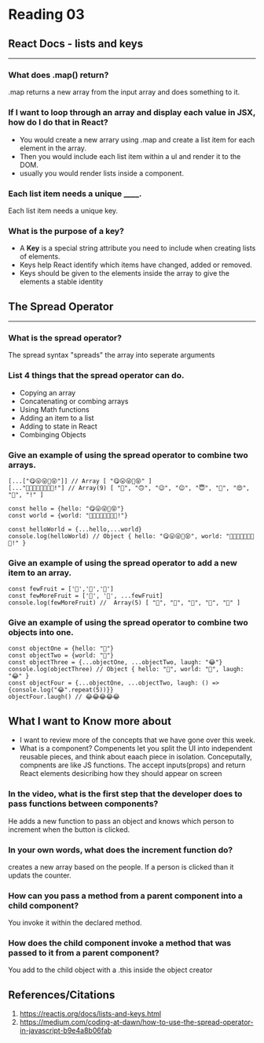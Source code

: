 # Reading 03


## React Docs - lists and keys
--- 

### What does .map() return?

.map returns a new array from the input array and does something to it. 

### If I want to loop through an array and display each value in JSX, how do I do that in React?


- You would create a new arrary using .map and create a list item for each element in the array.
- Then you would include each list item within a ul and render it to the DOM.
- usually you would render lists inside a component.


### Each list item needs a unique ____.

Each list item needs a unique key.


### What is the purpose of a key?

- A **Key** is a special string attribute you need to include when creating lists of elements.
- Keys help React identify which items have changed, added or removed.
- Keys should be given to the elements inside the array to give the elements a stable identity

## The Spread Operator
--- 

### What is the spread operator?
The spread syntax "spreads" the array into seperate arguments

### List 4 things that the spread operator can do.
- Copying an array
- Concatenating or combing arrays
- Using Math functions
- Adding an item to a list
- Adding to state in React
- Combinging Objects

### Give an example of using the spread operator to combine two arrays.

```
[...["😋😛😜🤪😝"]] // Array [ "😋😛😜🤪😝" ]
[..."🙂🙃😉😊😇🥰😍🤩!"] // Array(9) [ "🙂", "🙃", "😉", "😊", "😇", "🥰", "😍", "🤩", "!" ] 

const hello = {hello: "😋😛😜🤪😝"}
const world = {world: "🙂🙃😉😊😇🥰😍🤩!"}

const helloWorld = {...hello,...world}
console.log(helloWorld) // Object { hello: "😋😛😜🤪😝", world: "🙂🙃😉😊😇🥰😍🤩!" }
```


### Give an example of using the spread operator to add a new item to an array.

``` 
const fewFruit = ['🍏','🍊','🍌']
const fewMoreFruit = ['🍉', '🍍', ...fewFruit]
console.log(fewMoreFruit) //  Array(5) [ "🍉", "🍍", "🍏", "🍊", "🍌" ]

```

### Give an example of using the spread operator to combine two objects into one.

```
const objectOne = {hello: "🤪"}
const objectTwo = {world: "🐻"}
const objectThree = {...objectOne, ...objectTwo, laugh: "😂"}
console.log(objectThree) // Object { hello: "🤪", world: "🐻", laugh: "😂" }
const objectFour = {...objectOne, ...objectTwo, laugh: () => {console.log("😂".repeat(5))}}
objectFour.laugh() // 😂😂😂😂😂
```



## What I want to Know more about

- I want to review more of the concepts that we have gone over this week. 
- What is a component? Compenents let you split the UI into independent reusable pieces, and think about eaach piece in isolation. Conceputally, compnents are like JS functions. The accept inputs(props) and return React elements desicribing how they should appear on screen




### In the video, what is the first step that the developer does to pass functions between components?

He adds a new function to pass an object and knows which person to increment when the button is clicked.

### In your own words, what does the increment function do?

creates a new array based on the people. If a person is clicked than it updats the counter. 


### How can you pass a method from a parent component into a child component?

You invoke it within the declared method.

### How does the child component invoke a method that was passed to it from a parent component?

You add to the child object with a .this inside the object creator




## References/Citations

1. https://reactjs.org/docs/lists-and-keys.html
2. https://medium.com/coding-at-dawn/how-to-use-the-spread-operator-in-javascript-b9e4a8b06fab
